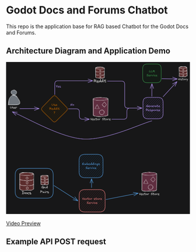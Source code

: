 # Godot Docs and Forums Chatbot

This repo is the application base for RAG based Chatbot for the Godot Docs and Forums.

## Architecture Diagram and Application Demo

![Architecture](./assets/diagram.png)

[Video Preview](https://github.com/Subhadeep0506/godot-docs-rag-app/blob/master/assets/godot-rag-bot-1.mp4)

## Example API POST request

